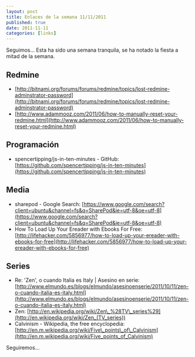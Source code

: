 ```yaml
--- 
layout: post 
title: Enlaces de la semana 11/11/2011 
published: true
date: 2011-11-11 
categories: [links] 
---
```

Seguimos... Esta ha sido una semana tranquila, se ha notado la fiesta a mitad de la semana.


Redmine
-------
-   [http://bitnami.org/forums/forums/redmine/topics/lost-redmine-adminstrator-password](http://bitnami.org/forums/forums/redmine/topics/lost-redmine-adminstrator-password)
-   [http://www.adammooz.com/2011/06/how-to-manually-reset-your-redmine.html](http://www.adammooz.com/2011/06/how-to-manually-reset-your-redmine.html)


Programación
------------
-   spencertipping/js-in-ten-minutes - GitHub: [https://github.com/spencertipping/js-in-ten-minutes](https://github.com/spencertipping/js-in-ten-minutes)

Media
-----
-   sharepod - Google Search: [https://www.google.com/search?client=ubuntu&channel=fs&q=SharePod&ie=utf-8&oe=utf-8](https://www.google.com/search?client=ubuntu&channel=fs&q=SharePod&ie=utf-8&oe=utf-8)
-   How To Load Up Your Ereader with Ebooks For Free:[http://lifehacker.com/5856977/how-to-load-up-your-ereader-with-ebooks-for-free](http://lifehacker.com/5856977/how-to-load-up-your-ereader-with-ebooks-for-free)

Series
------
-   Re: 'Zen', o cuando Italia es Italy | Asesino en serie: [http://www.elmundo.es/blogs/elmundo/asesinoenserie/2011/10/11/zen-o-cuando-italia-es-italy.html](http://www.elmundo.es/blogs/elmundo/asesinoenserie/2011/10/11/zen-o-cuando-italia-es-italy.html)
-   Zen: [http://en.wikipedia.org/wiki/Zen\_%28TV\_series%29](http://en.wikipedia.org/wiki/Zen_(TV_series))
- Calvinism - Wikipedia, the free encyclopedia: [http://en.m.wikipedia.org/wiki/Five\_points\_of\_Calvinism](http://en.m.wikipedia.org/wiki/Five_points_of_Calvinism)

Seguiremos...
